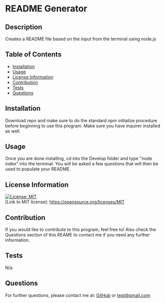 # README Generator
## Description
Creates a README file based on the input from the terminal using node.js

## Table of Contents
- [Installation](#installation)
- [Usage](#usage)
- [License Information](#license)
- [Contribution](#contribution)
- [Tests](#tests)
- [Questions](#questions)

## Installation
Download repo and make sure to do the standard npm initialize procedure before beginning to use this program. Make sure you have inquirer installed as well.

## Usage
Once you are done installing, cd into the Develop folder and type "node index" into the terminal. You will be asked a few questions that will then be used to populate your README.


## License Information
[![License: MIT](https://img.shields.io/badge/License-MIT-blue.svg)](https://opensource.org/licenses/MIT)
<br/>
[Link to MIT license]: https://opensource.org/licenses/MIT


## Contribution
If you would like to contribute to this program, feel free to! Also check the Questions section of this REAME to contact me if you need any further information.

## Tests
N/a

## Questions
For further questions, please contact me at: [GitHub]('https://github.com/'jared-ruiz) or test@gmail.com

